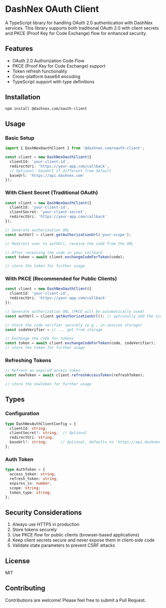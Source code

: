 # DashNex OAuth Client

A TypeScript library for handling OAuth 2.0 authentication with DashNex services. This library supports both traditional OAuth 2.0 with client secrets and PKCE (Proof Key for Code Exchange) flow for enhanced security.

## Features

- OAuth 2.0 Authorization Code Flow
- PKCE (Proof Key for Code Exchange) support
- Token refresh functionality
- Cross-platform base64 encoding
- TypeScript support with type definitions

## Installation

```bash
npm install @dashnex.com/oauth-client
```

## Usage

### Basic Setup

```typescript
import { DashNexOauthClient } from '@dashnex.com/oauth-client';

const client = new DashNexOauthClient({
  clientId: 'your-client-id',
  redirectUri: 'https://your-app.com/callback',
  // Optional: baseUrl if different from default
  baseUrl: 'https://api.dashnex.com'
});
```

### With Client Secret (Traditional OAuth)

```typescript
const client = new DashNexOauthClient({
  clientId: 'your-client-id',
  clientSecret: 'your-client-secret',
  redirectUri: 'https://your-app.com/callback'
});

// Generate authorization URL
const authUrl = client.getAuthorizationUrl('your-scope');

// Redirect user to authUrl, receive the code from the URL

// After receiving the code in your callback
const token = await client.exchangeCodeForToken(code);

// store the token for further usage
```

### With PKCE (Recommended for Public Clients)

```typescript
const client = new DashNexOauthClient({
  clientId: 'your-client-id',
  redirectUri: 'https://your-app.com/callback'
});

// Generate authorization URL (PKCE will be automatically used)
const authUrl = client.getAuthorizationUrl(); // optionally add the scope as parameter

// Store the code verifier securely (e.g., in session storage)
const codeVerifier = // ... get from storage

// Exchange the code for tokens
const token = await client.exchangeCodeForToken(code, codeVerifier);
// store the token for further usage
```

### Refreshing Tokens

```typescript
// Refresh an expired access token
const newToken = await client.refreshAccessToken(refreshToken);

// store the newToken for further usage
```

## Types

### Configuration

```typescript
type DashNexAuthClientConfig = {
  clientId: string;
  clientSecret?: string;  // Optional
  redirectUri: string;
  baseUrl?: string;      // Optional, defaults to 'https://api.dashnex.com'
};
```

### Auth Token

```typescript
type AuthToken = {
  access_token: string;
  refresh_token: string;
  expires_in: number;
  scope: string;
  token_type: string;
};
```

## Security Considerations

1. Always use HTTPS in production
2. Store tokens securely
3. Use PKCE flow for public clients (browser-based applications)
4. Keep client secrets secure and never expose them in client-side code
5. Validate state parameters to prevent CSRF attacks

## License

MIT

## Contributing

Contributions are welcome! Please feel free to submit a Pull Request. 